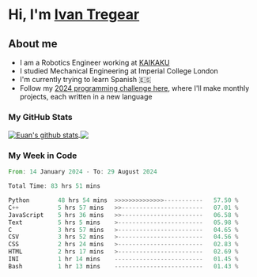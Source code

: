 # Hi, I'm [Ivan Tregear](https://www.linkedin.com/in/ivantregear/)

## About me

* I am a Robotics Engineer working at [KAIKAKU](https://github.com/KAIKAKU-AI)
* I studied Mechanical Engineering at Imperial College London
* I'm currently trying to learn Spanish :es:
* Follow my [2024 programming challenge here](https://github.com/ITregear?tab=repositories), where I'll make monthly projects, each written in a new language


### My GitHub Stats

<a href="#my-github-stats">
  <img align="center" src="https://github-readme-stats.vercel.app/api?username=itregear&count_private=true&show_icons=true&include_all_commits=true&theme=material-palenight" alt="Euan's github stats" />
</a>

<a href="#my-github-stats">
  <img align="center" src="https://github-readme-stats.vercel.app/api/top-langs/?username=itregear&layout=compact&theme=material-palenight" />
</a>

### My Week in Code
<!--START_SECTION:waka-->

```rust
From: 14 January 2024 - To: 29 August 2024

Total Time: 83 hrs 51 mins

Python        48 hrs 54 mins  >>>>>>>>>>>>>>-----------   57.50 %
C++           5 hrs 57 mins   >>-----------------------   07.01 %
JavaScript    5 hrs 36 mins   >>-----------------------   06.58 %
Text          5 hrs 5 mins    >------------------------   05.98 %
C             3 hrs 57 mins   >------------------------   04.65 %
CSV           3 hrs 52 mins   >------------------------   04.56 %
CSS           2 hrs 24 mins   >------------------------   02.83 %
HTML          2 hrs 17 mins   >------------------------   02.69 %
INI           1 hr 14 mins    -------------------------   01.45 %
Bash          1 hr 13 mins    -------------------------   01.43 %
```

<!--END_SECTION:waka-->
